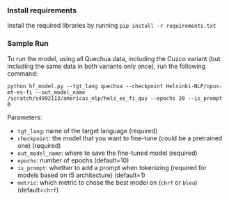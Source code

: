 ### Install requirements

Install the required libraries by running `pip install -r requirements.txt`

### Sample Run

To run the model, using all Quechua data, including the Cuzco variant (but including the same data in both variants only once), run the following command:

```
python hf_model.py --tgt_lang quechua --checkpoint Helsinki-NLP/opus-mt-es-fi --out_model_name /scratch/s4992113/americas_nlp/hels_es_fi_quy --epochs 20 --is_prompt 0
```

Parameters:
- `tgt_lang`: name of the target language (required)
- `checkpoint`: the model that you want to fine-tune (could be a pretrained one) (required)
- `out_model_name`: where to save the fine-tuned model (required)
- `epochs`: number of epochs (default=10)
- `is_prompt`: whether to add a prompt when tokenizing (required for models based on t5 architecture) (default=1)
- `metric`: which metric to chose the best model on (`chrf` or `bleu`) (default=`chrf`)

